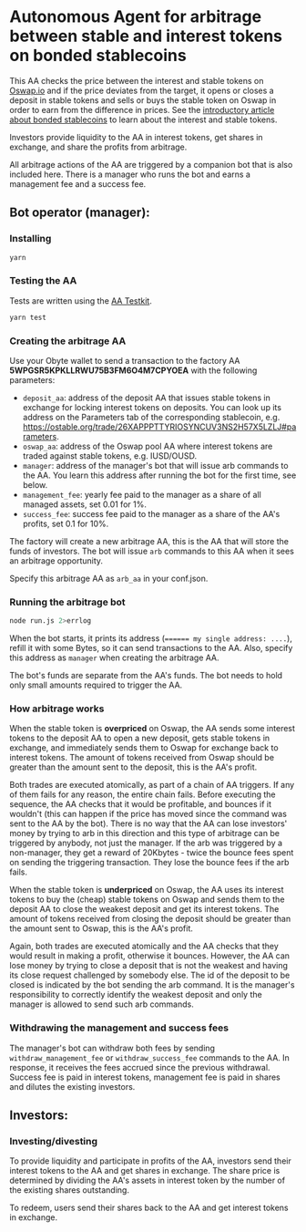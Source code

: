 # Autonomous Agent for arbitrage between stable and interest tokens on bonded stablecoins

This AA checks the price between the interest and stable tokens on [Oswap.io](https://oswap.io) and if the price deviates from the target, it opens or closes a deposit in stable tokens and sells or buys the stable token on Oswap in order to earn from the difference in prices. See the [introductory article about bonded stablecoins](https://medium.com/obyte/using-multi-dimensional-bonding-curves-to-create-stablecoins-81e857b4355c) to learn about the interest and stable tokens.

Investors provide liquidity to the AA in interest tokens, get shares in exchange, and share the profits from  arbitrage.

All arbitrage actions of the AA are triggered by a companion bot that is also included here. There is a manager who runs the bot and earns a management fee and a success fee.

## Bot operator (manager):

### Installing
```bash
yarn
```

### Testing the AA

Tests are written using the [AA Testkit](https://github.com/valyakin/aa-testkit).

```bash
yarn test
```

### Creating the arbitrage AA

Use your Obyte wallet to send a transaction to the factory AA **5WPGSR5KPKLLRWU75B3FM6O4M7CPYOEA** with the following parameters:
* `deposit_aa`: address of the deposit AA that issues stable tokens in exchange for locking interest tokens on deposits. You can look up its address on the Parameters tab of the corresponding stablecoin, e.g. https://ostable.org/trade/26XAPPPTTYRIOSYNCUV3NS2H57X5LZLJ#parameters.
* `oswap_aa`: address of the Oswap pool AA where interest tokens are traded against stable tokens, e.g. IUSD/OUSD.
* `manager`: address of the manager's bot that will issue arb commands to the AA. You learn this address after running the bot for the first time, see below.
* `management_fee`: yearly fee paid to the manager as a share of all managed assets, set 0.01 for 1%.
* `success_fee`: success fee paid to the manager as a share of the AA's profits, set 0.1 for 10%.

The factory will create a new arbitrage AA, this is the AA that will store the funds of investors. The bot will issue `arb` commands to this AA when it sees an arbitrage opportunity.

Specify this arbitrage AA as `arb_aa` in your conf.json.

### Running the arbitrage bot

```bash
node run.js 2>errlog
```
When the bot starts, it prints its address (`====== my single address: ....`), refill it with some Bytes, so it can send transactions to the AA. Also, specify this address as `manager` when creating the arbitrage AA.

The bot's funds are separate from the AA's funds. The bot needs to hold only small amounts required to trigger the AA.

### How arbitrage works

When the stable token is **overpriced** on Oswap, the AA sends some interest tokens to the deposit AA to open a new deposit, gets stable tokens in exchange, and immediately sends them to Oswap for exchange back to interest tokens. The amount of tokens received from Oswap should be greater than the amount sent to the deposit, this is the AA's profit.

Both trades are executed atomically, as part of a chain of AA triggers. If any of them fails for any reason, the entire chain fails. Before executing the sequence, the AA checks that it would be profitable, and bounces if it wouldn't (this can happen if the price has moved since the command was sent to the AA by the bot). There is no way that the AA can lose investors' money by trying to arb in this direction and this type of arbitrage can be triggered by anybody, not just the manager. If the arb was triggered by a non-manager, they get a reward of 20Kbytes - twice the bounce fees spent on sending the triggering transaction. They lose the bounce fees if the arb fails.

When the stable token is **underpriced** on Oswap, the AA uses its interest tokens to buy the (cheap) stable tokens on Oswap and sends them to the deposit AA to close the weakest deposit and get its interest tokens. The amount of tokens received from closing the deposit should be greater than the amount sent to Oswap, this is the AA's profit.

Again, both trades are executed atomically and the AA checks that they would result in making a profit, otherwise it bounces. However, the AA can lose money by trying to close a deposit that is not the weakest and having its close request challenged by somebody else. The id of the deposit to be closed is indicated by the bot sending the arb command. It is the manager's responsibility to correctly identify the weakest deposit and only the manager is allowed to send such arb commands.

### Withdrawing the management and success fees

The manager's bot can withdraw both fees by sending `withdraw_management_fee` or `withdraw_success_fee` commands to the AA. In response, it receives the fees accrued since the previous withdrawal. Success fee is paid in interest tokens, management fee is paid in shares and dilutes the existing investors.

## Investors:

### Investing/divesting

To provide liquidity and participate in profits of the AA, investors send their interest tokens to the AA and get shares in exchange. The share price is determined by dividing the AA's assets in interest token by the number of the existing shares outstanding.

To redeem, users send their shares back to the AA and get interest tokens in exchange.
